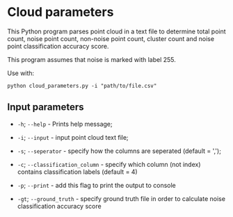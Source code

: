 # Cloud parameters

This Python program parses point cloud in a text file to determine total point count, noise point count, non-noise point count, cluster count and noise point classification accuracy score.

This program assumes that noise is  marked with label 255.

Use with:
```
python cloud_parameters.py -i "path/to/file.csv"
```

## Input parameters
* ```-h```; ```--help``` - Prints help message;

* ```-i```; ```--input``` - input point cloud text file;
* ```-s```; ```--seperator``` - specify how the columns are seperated (default = ',');
* ```-c```; ```--classification_column``` - specify which column (not index) contains classification labels (default = 4)
* ```-p```; ```--print``` - add this flag to print the output to console
* ```-gt```; ```--ground_truth``` - specify ground truth file in order to calculate noise classification accuracy score